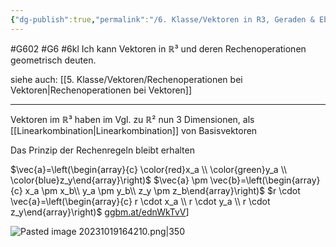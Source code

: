 ```yaml
---
{"dg-publish":true,"permalink":"/6. Klasse/Vektoren in R3, Geraden & Ebenen im Raum, Rn/Rechenoperationen  von Vektoren in R3 geometrisch/"}
---
```


#G602 #G6 #6kl
Ich kann Vektoren in ℝ³ und deren Rechenoperationen geometrisch deuten.

siehe auch: [[5. Klasse/Vektoren/Rechenoperationen bei Vektoren\|Rechenoperationen bei Vektoren]]
___

Vektoren im ℝ³ haben im Vgl. zu ℝ² nun 3 Dimensionen, als [[Linearkombination\|Linearkombination]] von Basisvektoren

Das Prinzip der Rechenregeln bleibt erhalten


$\vec{a}=\left(\begin{array}{c} \color{red}x_a \\ \color{green}y_a \\ \color{blue}z_y\end{array}\right)$
$\vec{a} \pm \vec{b}=\left(\begin{array}{c} x_a \pm x_b\\ y_a \pm y_b\\ z_y \pm z_b\end{array}\right)$
$r \cdot \vec{a}=\left(\begin{array}{c} r \cdot x_a \\ r \cdot y_a \\ r \cdot z_y\end{array}\right)$
[ggbm.at/ednWkTvV](https://ggbm.at/ednWkTvV)]

![Pasted image 20231019164210.png|350](/img/user/0%20Meta/Bilder/Pasted%20image%2020231019164210.png)